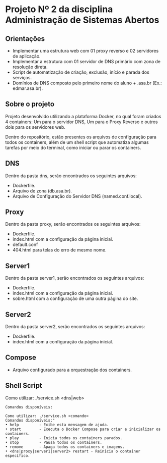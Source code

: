# Projeto Nº 2 da disciplina Administração de Sistemas Abertos

## Orientações
* Implementar uma estrutura web com 01 proxy reverso e 02 servidores de aplicação.
* Implementar a estrutura com 01 servidor de DNS primário com zona de resolução direta.
* Script de automatização de criação, exclusão, início e parada dos serviços.
* Domínios de DNS composto pelo primeiro nome do aluno + .asa.br (Ex.: edmar.asa.br).

## Sobre o projeto
Projeto desenvolvido utilizando a plataforma Docker, no qual foram criados 4 containers: Um para o servidor DNS, Um para o Proxy Reverso e outros dois para os servidores web. 
  
Dentro do repositório, estão presentes os arquivos de configuração para todos os containers, além de um shell script que automatiza algumas tarefas por meio do terminal, como iniciar ou parar os containers.  

## DNS
Dentro da pasta dns, serão encontrados os seguintes arquivos:  
* Dockerfile.
* Arquivo de zona (db.asa.br).
* Arquivo de Configuração do Servidor DNS (named.conf.local).

## Proxy
Dentro da pasta proxy, serão encontrados os seguintes arquivos:  
* Dockerfile.
* index.html com a configuração da página inicial.
* default.conf
* 404.html para telas do erro de mesmo nome.

## Server1
Dentro da pasta server1, serão encontrados os seguintes arquivos:  
* Dockerfile.
* index.html com a configuração da página inicial.
* sobre.html com a configuração de uma outra página do site.

## Server2
Dentro da pasta server2, serão encontrados os seguintes arquivos:  
* Dockerfile.
* index.html com a configuração da página inicial.

## Compose
* Arquivo configurado para a orquestração dos containers.

## Shell Script  
Como utilizar: ./service.sh <dns|web> <comando>
```
Comandos disponíveis:

Como utilizar: ./service.sh <comando>
Comandos disponíveis:"
• help         - Exibe esta mensagem de ajuda.
• start        - Executa o Docker Compose para criar e inicializar os containers.
• play         - Inicia todos os containers parados.
• stop         - Pausa todos os containers.
• remove       - Apaga todos os containers e imagens.
• <dns|proxy|server1|server2> restart - Reinicia o container específico.
```
